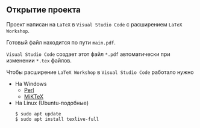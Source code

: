 ## Открытие проекта

Проект написан на `LaTeX` в `Visual Studio Code` с расширением `LaTeX Workshop`.

Готовый файл находится по пути `main.pdf`.

`Visual Studio Code` создает этот файл `*.pdf` автоматически при изменении `*.tex` файлов.

Чтобы расширение `LaTeX Workshop` в `Visual Studio Code` работало нужно
- На Windows
    - [Perl](http://strawberryperl.com/)
    - [MiKTeX](https://miktex.org/)
- На Linux (Ubuntu-подобные)
    ```
    $ sudo apt update
    $ sudo apt install texlive-full
    ```